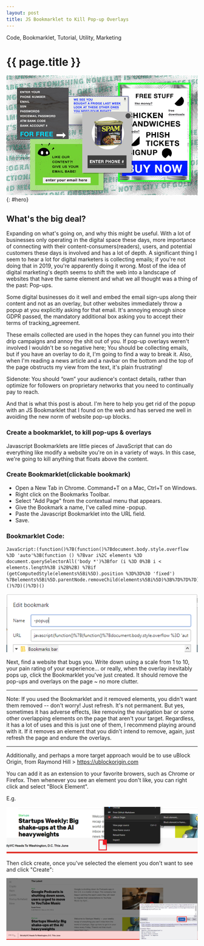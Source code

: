 ```yaml
---
layout: post
title: JS Bookmarklet to Kill Pop-up Overlays
---
```


<p class="meta">Code, Bookmarklet, Tutorial, Utility, Marketing</p>

{{ page.title }}
================

![Pop-up Hero](/images/-popup-hero.jpg "Free, Just enter your bank info!")
{: #hero}

## What's the big deal?

Expanding on what's going on, and why this might be useful. With a lot of businesses only operating in the digital space these days, more importance of connecting with their content-consumers(readers), users, and potential customers these days is involved and has a lot of depth. A significant thing I seem to hear a lot for digital marketers is collecting emails; if you're not doing that in 2019, you're apparently doing it wrong. Most of the idea of digital marketing's depth seems to shift the web into a landscape of websites that have the same element and what we all thought was a thing of the past: Pop-ups.

Some digital businesses do it well and embed the email sign-ups along their content and not as an overlay, but other websites immediately throw a popup at you explicitly asking for that email. It's annoying enough since GDPR passed, the mandatory additional box asking you to accept their terms of tracking_agreement.

These emails collected are used in the hopes they can funnel you into their drip campaigns and annoy the shit out of you. If pop-up overlays weren't involved I wouldn't be so negative here; You should be collecting emails, but if you have an overlay to do it, I'm going to find a way to break it. Also, when I'm reading a news article and a navbar on the bottom and the top of the page obstructs my view from the text, it's plain frustrating!

Sidenote: You should “own” your audience's contact details, rather than optimize for followers on proprietary networks that you need to continually pay to reach.

And that is what this post is about. I'm here to help you get rid of the popup with an JS Bookmarklet that I found on the web and has served me well in avoiding the new norm of website pop-up blocks.

### Create a bookmarklet, to kill pop-ups & overlays

Javascript Bookmarklets are little pieces of JavaScript that can do everything like modify a website you're on in a variety of ways. In this case, we're going to kill anything that floats above the content.

### Create Bookmarklet(clickable bookmark)

- Open a New Tab in Chrome. Command+T on a Mac, Ctrl+T on Windows.
- Right click on the Bookmarks Toolbar.
- Select "Add Page" from the contextual menu that appears.
- Give the Bookmark a name, I've called mine -popup.
- Paste the Javascript Bookmarklet into the URL field.
- Save.


### Bookmarklet Code:
```
JavaScript:(function()%7B(function()%7Bdocument.body.style.overflow %3D 'auto'%3B(function () %7Bvar i%2C elements %3D document.querySelectorAll('body *')%3Bfor (i %3D 0%3B i < elements.length%3B i%2B%2B) %7Bif (getComputedStyle(elements%5Bi%5D).position %3D%3D%3D 'fixed') %7Belements%5Bi%5D.parentNode.removeChild(elements%5Bi%5D)%3B%7D%7D%7D)()%7D)()%7D)()
```

![You can also create this by editing a bookmark and add the code like this](/images/-popups.png "Popup Bookmarklet Alt-Creation: You can also create this by editing a bookmark and add the code like this")

Next, find a website that bugs you. Write down using a scale from 1 to 10, your pain rating of your experience... or really, when the overlay inevitably pops up, click the Bookmarklet you've just created. It should remove the pop-ups and overlays on the page ~ no more clutter.

---

Note: If you used the Bookmarklet and it removed elements, you didn't want them removed -- don't worry! Just refresh. It's not permanent. But yes, sometimes it has adverse effects, like removing the navigation bar or some other overlapping elements on the page that aren't your target. Regardless, it has a lot of uses and this is just one of them, I recommend playing around with it. If it removes an element that you didn't intend to remove, again, just refresh the page and endure the overlays.

---

Additionally, and perhaps a more target approach would be to use uBlock Origin, from Raymond Hill > https://ublockorigin.com

You can add it as an extension to your favorite browers, such as Chrome or Firefox. Then whenever you see an element you don't like, you can right click and select "Block Element".

E.g.

![Ublock img](/images/blockelement.png "Ublock, blocking element")

Then click create, once you've selected the element you don't want to see and click "Create":

![Ublock img](/images/blockelement2.png "Ublock, blocking element")


